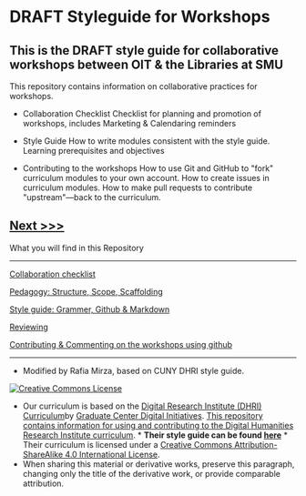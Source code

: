 # **DRAFT** Styleguide for Workshops
## This is the DRAFT style guide for collaborative workshops between OIT & the Libraries at SMU

This repository contains information on collaborative  practices for workshops. 

* Collaboration Checklist 
Checklist for planning and promotion of workshops, includes Marketing & Calendaring reminders

* Style Guide
How to write modules consistent with the style guide.
Learning prerequisites and objectives

* Contributing to the workshops 
How to use Git and GitHub to "fork" curriculum modules to your own account.
How to create issues in curriculum modules.
How to make pull requests to contribute "upstream"—back to the curriculum.

[Next >>>](/sections/collab_checklist.md)
----


What you will find in this Repository

-----

[Collaboration checklist](/sections/collab_checklist.md)

[Pedagogy: Structure, Scope, Scaffolding](/sections/pedagogy.md)  

[Style guide: Grammer, Github & Markdown](/sections/style_guide.md)  

[Reviewing ](/sections/review.md)  

[Contributing & Commenting on the workshops using github](/sections/contributing.md)

-----

* Modified by Rafia Mirza, based on CUNY DHRI style guide. 

[![Creative Commons License](https://i.creativecommons.org/l/by-sa/4.0/88x31.png)](http://creativecommons.org/licenses/by-sa/4.0/)

* Our curriculum is based on the [Digital Research Institute (DHRI) Curriculum](https://github.com/DHRI-Curriculum)by [Graduate Center Digital Initiatives](https://gcdi.commons.gc.cuny.edu/). [This repository contains information for using and contributing to the Digital Humanities Research Institute curriculum](https://github.com/DHRI-Curriculum/guide). * <b>Their style guide can be found [here](https://github.com/DHRI-Curriculum/guide)</b> * Their curriculum is licensed under a [Creative Commons Attribution-ShareAlike 4.0 International License](http://creativecommons.org/licenses/by-sa/4.0/). 
* When sharing this material or derivative works, preserve this paragraph, changing only the title of the derivative work, or provide comparable attribution.